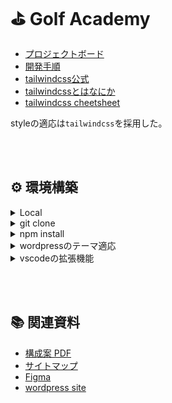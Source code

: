 # ⛳️ Golf Academy

- [プロジェクトボード](https://github.com/users/calm1205/projects/5)
- [開発手順](https://github.com/calm1205/golf_academy/wiki/%E9%96%8B%E7%99%BA%E6%89%8B%E9%A0%86)
- [tailwindcss公式](https://tailwindcss.com/docs/installation)
- [tailwindcssとはなにか](https://github.com/calm1205/golf_academy/wiki/Tailwindcss)
- [tailwindcss cheetsheet](https://nerdcave.com/tailwind-cheat-sheet)

styleの適応は`tailwindcss`を採用した。


<br><br>

## ⚙️ 環境構築

<details>
<summary>Local</summary>
[Local](https://localwp.com/)(wordpressをローカル起動できるアプリケーション)のinstall
</details>

<details>
<summary>git clone</summary>

```zsh
% cd ./Local Sites/golfacademy/app/public/wp-content/themes
% git clone ...
```

</details>

<details>
<summary>npm install</summary>

```zsh
% cd ./Local Sites/golfacademy/app/public/wp-content/themes/golf_academy
% npm install
% npm run tailwind # cssのbuild. tailwind.cssというファイルが生成されればOK
```

</details>

<details>
<summary>wordpressのテーマ適応</summary>

外観 > テーマ > AfterGolfStudioThemeを選択

</details>

<details>
<summary>vscodeの拡張機能</summary>

- "esbenp.prettier-vscode"
- "bmewburn.vscode-intelephense-client"
- "bradlc.vscode-tailwindcss"

</details>

<br><br>

## 📚 関連資料

- [構成案 PDF](https://drive.google.com/drive/folders/1Jwdmr7g_MEQkBJ62GBMSizPQW8D08Y-C)
- [サイトマップ](https://docs.google.com/spreadsheets/d/14-skC5Ch_RSmT0ZnDHErwU-y7SSvTpxOFA4gipYZI6U/edit#gid=1819710037)
- [Figma](https://www.figma.com/file/0BYv1VK5o7IA5WMJxJHJJL/%E3%82%B4%E3%83%AB%E3%83%95%E3%83%AC%E3%83%83%E3%82%B9%E3%83%B3%E3%82%B5%E3%82%A4%E3%83%88?node-id=107-533&t=JgVgmltGHdKiIFVI-0)
- [wordpress site](https://golf.5blocks.jp/)
